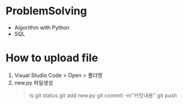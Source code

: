 # ProblemSolving
* Algorithm with Python
* SQL

# How to upload file
1. Visual Studio Code > Open > 폴더명
2. new.py 파일생성
    > ls
    > git status
    > git add new.py
    > git commit -m"커밋내용"
    > git push
        
